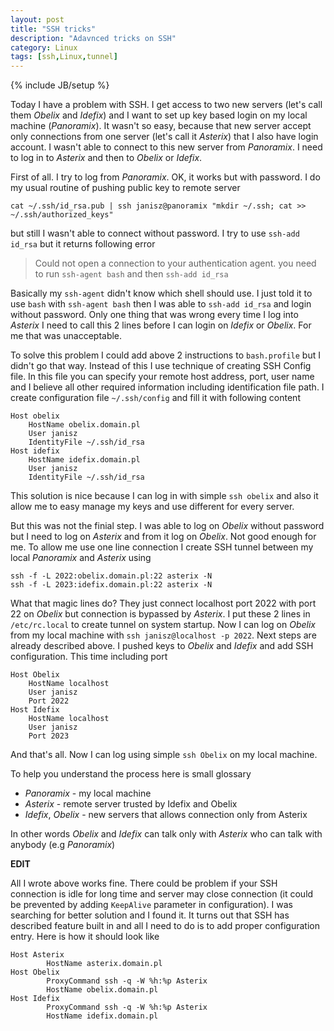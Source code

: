```yaml
---
layout: post
title: "SSH tricks"
description: "Adavnced tricks on SSH"
category: Linux
tags: [ssh,Linux,tunnel]
---
```

{% include JB/setup %}

Today I have a problem with SSH. I get access to two new servers (let's call them *Obelix* and *Idefix*)
and I want to set up key based login on my local machine (*Panoramix*). It wasn't so easy, because that new server
accept only connections from one server (let's call it *Asterix*) that I also have login account. I wasn't
able to connect to this new server from *Panoramix*. I need to log in to *Asterix* and then to *Obelix* or *Idefix*.

First of all. I try to log from *Panoramix*. OK, it works but with password. I do my usual routine of pushing
public key to remote server


	cat ~/.ssh/id_rsa.pub | ssh janisz@panoramix "mkdir ~/.ssh; cat >> ~/.ssh/authorized_keys"


but still I wasn't able to connect without password. I try to use `ssh-add id_rsa`  but it returns following error
> Could not open a connection to your authentication agent.
you need to run `ssh-agent bash` and then `ssh-add id_rsa`

Basically my `ssh-agent` didn't know which shell should use. I just told it to use `bash` with `ssh-agent bash`
then I was able to `ssh-add id_rsa` and login without password. Only one thing that was wrong every time I log into
*Asterix* I need to call this 2 lines before I can login on *Idefix* or *Obelix*. For me that was unacceptable.

To solve this problem I could add above 2 instructions to `bash.profile` but I didn't go that way. Instead of this
I use technique of creating SSH Config file. In this file you can specify
your remote host address, port, user name and I believe all other required information including identification
file path. I create configuration file `~/.ssh/config` and fill it with following content

	Host obelix
		HostName obelix.domain.pl
		User janisz
		IdentityFile ~/.ssh/id_rsa
	Host idefix
		HostName idefix.domain.pl
		User janisz
		IdentityFile ~/.ssh/id_rsa

This solution is nice because I can log in with simple `ssh obelix` and also it allow me to easy manage my
keys and use different for every server.

But this was not the finial step. I was able to log on *Obelix* without password but I need to log on *Asterix* and
from it log on *Obelix*. Not good enough for me. To allow me use one line connection I create SSH tunnel between my
 local *Panoramix* and *Asterix* using

	ssh -f -L 2022:obelix.domain.pl:22 asterix -N
	ssh -f -L 2023:idefix.domain.pl:22 asterix -N

What that magic lines do? They just connect localhost port 2022 with port 22 on *Obelix* but
connection is bypassed by *Asterix*. I put these 2 lines in `/etc/rc.local` to create tunnel on system startup.
Now I can log on *Obelix* from my local machine with `ssh janisz@localhost -p 2022`. Next steps are already
described above. I pushed keys to *Obelix* and *Idefix* and add SSH configuration. This time including port

	Host Obelix
		HostName localhost
		User janisz
		Port 2022
	Host Idefix
		HostName localhost
		User janisz
		Port 2023

And that's all. Now I can log using simple `ssh Obelix` on my local machine.

To help you understand the process here is small glossary
* *Panoramix* - my local machine
* *Asterix* - remote server trusted by Idefix and Obelix
* *Idefix*, *Obelix* - new servers that allows connection only from Asterix

In other words *Obelix* and *Idefix* can talk only with *Asterix* who can talk with anybody (e.g *Panoramix*)

**EDIT**

All I wrote above works fine. There could be problem if your SSH connection is idle for long time and server may
close connection (it could be prevented by adding `KeepAlive` parameter in configuration).
I was searching for better solution and I found it. It turns out that SSH has described feature built in and all I
need to do is to add proper configuration entry. Here is how it should look like

	Host Asterix
	        HostName asterix.domain.pl
	Host Obelix
	        ProxyCommand ssh -q -W %h:%p Asterix
	        HostName obelix.domain.pl
	Host Idefix
	        ProxyCommand ssh -q -W %h:%p Asterix
	        HostName idefix.domain.pl


